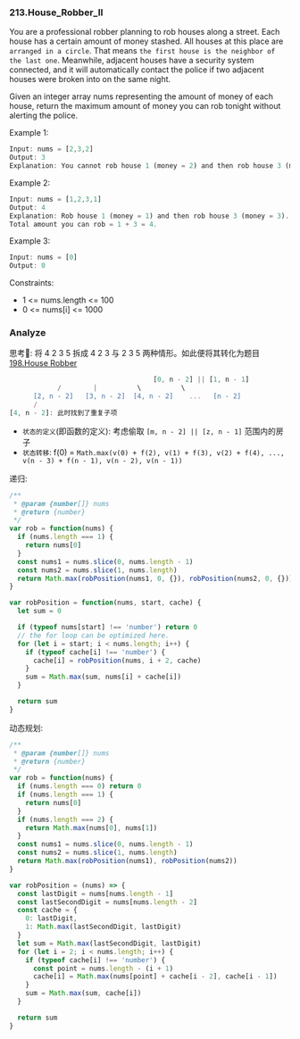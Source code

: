 ### 213.House_Robber_II

You are a professional robber planning to rob houses along a street. Each house has a certain amount of money stashed. All houses at this place are `arranged in a circle`. That means `the first house is the neighbor of the last one`. Meanwhile, adjacent houses have a security system connected, and it will automatically contact the police if two adjacent houses were broken into on the same night.

Given an integer array nums representing the amount of money of each house, return the maximum amount of money you can rob tonight without alerting the police.

Example 1:

```js
Input: nums = [2,3,2]
Output: 3
Explanation: You cannot rob house 1 (money = 2) and then rob house 3 (money = 2), because they are adjacent houses.
```

Example 2:

```js
Input: nums = [1,2,3,1]
Output: 4
Explanation: Rob house 1 (money = 1) and then rob house 3 (money = 3).
Total amount you can rob = 1 + 3 = 4.
```

Example 3:

```js
Input: nums = [0]
Output: 0
```

Constraints:
* 1 <= nums.length <= 100
* 0 <= nums[i] <= 1000

### Analyze

思考🤔: 将 4 2 3 5 拆成 4 2 3 与 2 3 5 两种情形。如此便将其转化为题目 [198.House Robber](https://github.com/MuYunyun/blog/blob/main/LeetCode/198.House_Robber.md)

```js
                                    [0, n - 2] || [1, n - 1]
            /        |          \          \                                  /        |  ...      \
      [2, n - 2]   [3, n - 2]  [4, n - 2]    ...   [n - 2]                 [3, n - 1]     [4, n - 1]  ...  [n - 1]
      /
[4, n - 2]: 此时找到了重复子项
```

* `状态的定义`(即函数的定义): 考虑偷取 `[m, n - 2] || [z, n - 1]` 范围内的房子
* `状态转移`: f(0) = `Math.max(v(0) + f(2), v(1) + f(3), v(2) + f(4), ..., v(n - 3) + f(n - 1), v(n - 2), v(n - 1))`

递归:

```js
/**
 * @param {number[]} nums
 * @return {number}
 */
var rob = function(nums) {
  if (nums.length === 1) {
    return nums[0]
  }
  const nums1 = nums.slice(0, nums.length - 1)
  const nums2 = nums.slice(1, nums.length)
  return Math.max(robPosition(nums1, 0, {}), robPosition(nums2, 0, {}))
}

var robPosition = function(nums, start, cache) {
  let sum = 0

  if (typeof nums[start] !== 'number') return 0
  // the for loop can be optimized here.
  for (let i = start; i < nums.length; i++) {
    if (typeof cache[i] !== 'number') {
      cache[i] = robPosition(nums, i + 2, cache)
    }
    sum = Math.max(sum, nums[i] + cache[i])
  }

  return sum
}
```

动态规划:

```js
/**
 * @param {number[]} nums
 * @return {number}
 */
var rob = function(nums) {
  if (nums.length === 0) return 0
  if (nums.length === 1) {
    return nums[0]
  }
  if (nums.length === 2) {
    return Math.max(nums[0], nums[1])
  }
  const nums1 = nums.slice(0, nums.length - 1)
  const nums2 = nums.slice(1, nums.length)
  return Math.max(robPosition(nums1), robPosition(nums2))
}

var robPosition = (nums) => {
  const lastDigit = nums[nums.length - 1]
  const lastSecondDigit = nums[nums.length - 2]
  const cache = {
    0: lastDigit,
    1: Math.max(lastSecondDigit, lastDigit)
  }
  let sum = Math.max(lastSecondDigit, lastDigit)
  for (let i = 2; i < nums.length; i++) {
    if (typeof cache[i] !== 'number') {
      const point = nums.length - (i + 1)
      cache[i] = Math.max(nums[point] + cache[i - 2], cache[i - 1])
    }
    sum = Math.max(sum, cache[i])
  }

  return sum
}
```